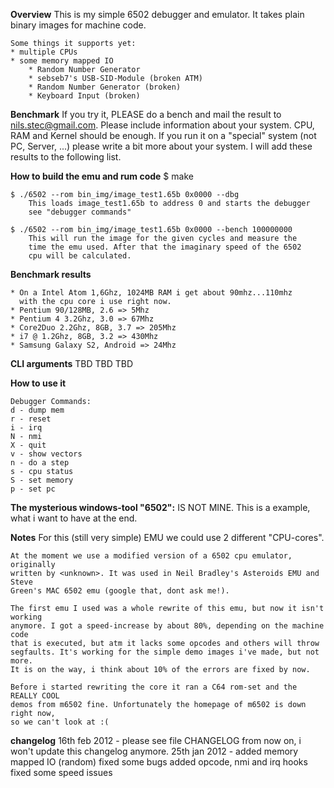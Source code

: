 **Overview**
	This is my simple 6502 debugger and emulator. It takes plain binary images
	for machine code.

	Some things it supports yet:
	* multiple CPUs
	* some memory mapped IO
		* Random Number Generator
		* sebseb7's USB-SID-Module (broken ATM)
		* Random Number Generator (broken)
		* Keyboard Input (broken)

**Benchmark**
If you try it, PLEASE do a bench and mail the result to <nils.stec@gmail.com>.
Please include information about your system. CPU, RAM and Kernel should be
enough. If you run it on a "special" system (not PC, Server, ...) please 
write a bit more about your system. I will add these results to the following
list.

**How to build the emu and rum code**
	$ make

	$ ./6502 --rom bin_img/image_test1.65b 0x0000 --dbg
		This loads image_test1.65b to address 0 and starts the debugger
		see "debugger commands"

	$ ./6502 --rom bin_img/image_test1.65b 0x0000 --bench 100000000
		This will run the image for the given cycles and measure the 
		time the emu used. After that the imaginary speed of the 6502
		cpu will be calculated.

**Benchmark results**

	* On a Intel Atom 1,6Ghz, 1024MB RAM i get about 90mhz...110mhz
	  with the cpu core i use right now. 
	* Pentium 90/128MB, 2.6 => 5Mhz
	* Pentium 4 3.2Ghz, 3.0 => 67Mhz
	* Core2Duo 2.2Ghz, 8GB, 3.7 => 205Mhz
	* i7 @ 1.2Ghz, 8GB, 3.2 => 430Mhz
	* Samsung Galaxy S2, Android => 24Mhz


**CLI arguments**
	TBD
	TBD
	TBD

**How to use it**

	Debugger Commands:
	d - dump mem
	r - reset
	i - irq
	N - nmi
	X - quit
	v - show vectors
	n - do a step
	s - cpu status
	S - set memory
	p - set pc

**The mysterious windows-tool "6502":**
	IS NOT MINE. This is a example, what i want to have at the end.

**Notes**
	For this (still very simple) EMU we could use 2 different "CPU-cores".

	At the moment we use a modified version of a 6502 cpu emulator, originally 
	written by <unknown>. It was used in Neil Bradley's Asteroids EMU and Steve
	Green's MAC 6502 emu (google that, dont ask me!).

	The first emu I used was a whole rewrite of this emu, but now it isn't working
	anymore. I got a speed-increase by about 80%, depending on the machine code 
	that is executed, but atm it lacks some opcodes and others will throw 
	segfaults. It's working for the simple demo images i've made, but not more. 
	It is on the way, i think about 10% of the errors are fixed by now. 

	Before i started rewriting the core it ran a C64 rom-set and the REALLY COOL 
	demos from m6502 fine. Unfortunately the homepage of m6502 is down right now,
	so we can't look at :(

**changelog**
		16th feb 2012 - please see file CHANGELOG from now on, i won't
				update this changelog anymore.
		25th jan 2012 - added memory mapped IO (random)
				fixed some bugs
				added opcode, nmi and irq hooks
				  fixed some speed issues

